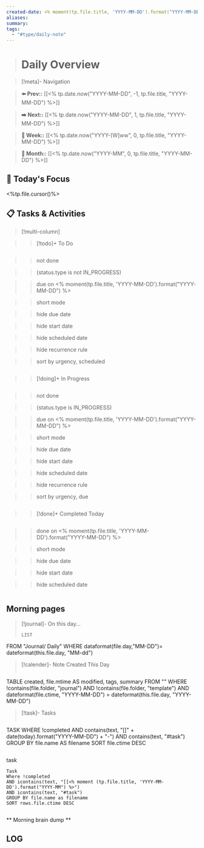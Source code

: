 ```yaml
---
created-date: <% moment(tp.file.title, 'YYYY-MM-DD').format("YYYY-MM-DD") %>
aliases: 
summary: 
tags:
  - "#type/daily-note"
---
```


># Daily Overview

>[!meta]- Navigation

>**⬅️ Prev::** [[<% tp.date.now("YYYY-MM-DD", -1, tp.file.title, "YYYY-MM-DD") %>]]

>**➡️ Next::** [[<% tp.date.now("YYYY-MM-DD", 1, tp.file.title, "YYYY-MM-DD") %>]]

>**📅 Week::** [[<% tp.date.now("YYYY-[W]ww", 0, tp.file.title, "YYYY-MM-DD") %>]]

>**📆 Month::** [[<% tp.date.now("YYYY-MM", 0, tp.file.title, "YYYY-MM-DD") %>]]

  

## 🎯 Today's Focus

<%tp.file.cursor()%>

  

## 📋 Tasks & Activities

> [!multi-column]

>

>> [!todo]+ To Do

>> ```tasks

>> not done

>> (status.type is not IN_PROGRESS)

>> due on <% moment(tp.file.title, 'YYYY-MM-DD').format("YYYY-MM-DD") %>

>> short mode

>> hide due date

>> hide start date

>> hide scheduled date

>> hide recurrence rule

>> sort by urgency, scheduled

>> ```

>

>> [!doing]+ In Progress

>> ```tasks

>> not done

>> (status.type is IN_PROGRESS)

>> due on <% moment(tp.file.title, 'YYYY-MM-DD').format("YYYY-MM-DD") %>

>> short mode

>> hide due date

>> hide start date

>> hide scheduled date

>> hide recurrence rule

>> sort by urgency, due

>> ```

>

>> [!done]+ Completed Today

>> ```tasks

>> done on <% moment(tp.file.title, 'YYYY-MM-DD').format("YYYY-MM-DD") %>

>> short mode

>> hide due date

>> hide start date

>> hide scheduled date

>> ```
## Morning pages

>[!journal]- On this day...
>```dataview
>LIST
FROM "Journal/ Daily"
WHERE dataformat(file.day,"MM-DD")= dateformat(this.file.day, "MM-dd")

>[!calender]- Note Created This Day
>```dataview
TABLE created, file.mtime AS modified, tags, summary
FROM ""
WHERE !contains(file.folder, "journal") 
AND !contains(file.folder, "template")
AND dateformat(file.ctime, "YYYY-MM-DD") = dateformat(this.file.day, "YYYY-MM-DD")

>[!task]- Tasks
>```dataview
TASK
WHERE !completed
AND contains(text, "[[" + date(today).format("YYYY-MM-DD") + "-") 
AND contains(text, "#task")
GROUP BY file.name AS filename
SORT file.ctime DESC
>```

task
```dataview
Task
Where !completed
AND icontains(text, "[[<% moment (tp.file.title, 'YYYY-MM-DD').format("YYYY-MM") %>")
AND icontains(text, "#task")
GROUP BY file.name as filename
SORT rows.file.ctime DESC
```
```dataviewjs 
```



** Morning brain dump **

## LOG



